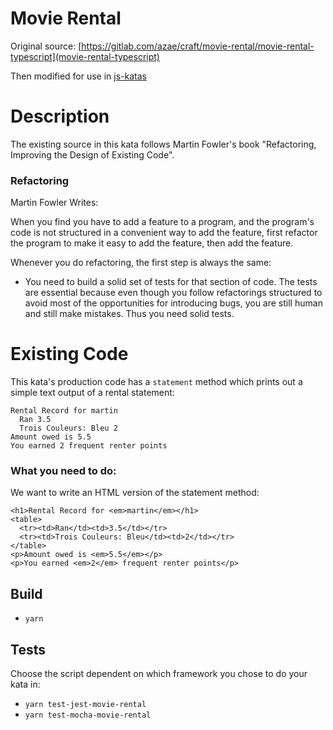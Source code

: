 # Movie Rental
Original source: [https://gitlab.com/azae/craft/movie-rental/movie-rental-typescript](movie-rental-typescript) 

Then modified for use in [js-katas](https://github.com/WeDoTDD/js-katas)

# Description

The existing source in this kata follows Martin Fowler's book "Refactoring, Improving the Design of Existing Code".

### Refactoring
Martin Fowler Writes:

When you find you have to add a feature to a program, and the program's code is not
structured in a convenient way to add the feature, first refactor the program to make it
easy to add the feature, then add the feature.

Whenever you do refactoring, the first step is always the same:

- You need to build a solid set of tests for that section of code. The tests are essential because even though you follow refactorings structured to avoid most of the opportunities for introducing bugs, you are still human and still make mistakes. Thus you need solid tests.

# Existing Code
This kata's production code has a `statement` method which prints out a simple text output of a rental statement:
```
Rental Record for martin
  Ran 3.5
  Trois Couleurs: Bleu 2
Amount owed is 5.5
You earned 2 frequent renter points
```

### What you need to do:
We want to write an HTML version of the statement method:
```
<h1>Rental Record for <em>martin</em></h1>
<table>
  <tr><td>Ran</td><td>3.5</td></tr>
  <tr><td>Trois Couleurs: Bleu</td><td>2</td></tr>
</table>
<p>Amount owed is <em>5.5</em></p>
<p>You earned <em>2</em> frequent renter points</p>
```

## Build

- `yarn`

## Tests
Choose the script dependent on which framework you chose to do your kata in:

- `yarn test-jest-movie-rental`
- `yarn test-mocha-movie-rental`

